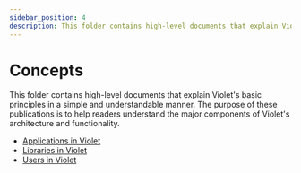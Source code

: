 ```yaml
---
sidebar_position: 4
description: This folder contains high-level documents that explain Violet's basic principles in a simple and understandable manner.
---
```


# Concepts

This folder contains high-level documents that explain Violet's basic principles in a
simple and understandable manner. The purpose of these publications is to help readers
understand the major components of Violet's architecture and functionality.

- [Applications in Violet](applications.md)
- [Libraries in Violet](libraries.md)
- [Users in Violet](users.md)